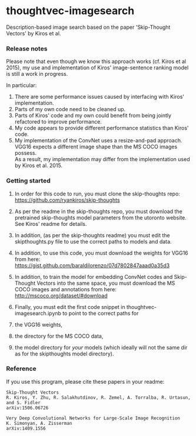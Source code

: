 # thoughtvec-imagesearch

Description-based image search based on the paper 'Skip-Thought Vectors' by Kiros et al.

### Release notes

Please note that even though we know this approach works (cf. Kiros et al 2015),
my use and implementation of Kiros' image-sentence ranking model is still a work in progress. 

In particular: 
  1. There are some performance issues caused by interfacing with Kiros' implementation.
  2. Parts of my own code need to be cleaned up.
  3. Parts of Kiros' code and my own could benefit from being jointly refactored to improve performance.
  4. My code appears to provide different performance statistics than Kiros' code.
  5. My implementation of the ConvNet uses a resize-and-pad approach.  
     VGG16 expects a different image shape than the MS COCO images possess.  
     As a result, my implementation may differ from the implementation used by Kiros et al. 2015.  

### Getting started

1. In order for this code to run, you must clone the skip-thoughts repo:  
    https://github.com/ryankiros/skip-thoughts

  1. As per the readme in the skip-thoughts repo, you must download the pretrained skip-thoughts model parameters
    from the utoronto website. See Kiros' readme for details.

  2. In addition, (as per the skip-thoughts readme) you must edit the skipthoughts.py file to use the correct paths to models and data.

2. In addition, to use this code, you must download the weights for VGG16 from here:  
    https://gist.github.com/baraldilorenzo/07d7802847aaad0a35d3

3. In addition, to train the model for embedding ConvNet codes and Skip-Thought Vectors into the same space,
   you must download the MS COCO images and annotations from here:  
    http://mscoco.org/dataset/#download

4. Finally, you must edit the first code snippet in thoughtvec-imagesearch.ipynb to point to the correct paths for
  1. the VGG16 weights, 
  2. the directory for the MS COCO data,
  3. the model directory for *your* models (which ideally will not the same dir as for the skipthoughts model directory).


### Reference

If you use this program, please cite these papers in your readme:

    Skip-Thought Vectors
    R. Kiros, Y. Zhu, R. Salakhutdinov, R. Zemel, A. Torralba, R. Urtasun, and S. Fidler
    arXiv:1506.06726

    Very Deep Convolutional Networks for Large-Scale Image Recognition
    K. Simonyan, A. Zisserman
    arXiv:1409.1556

    

